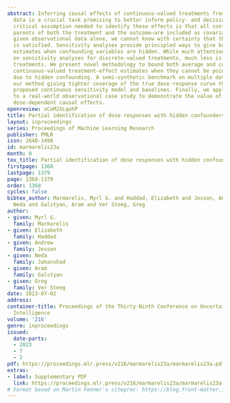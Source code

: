 ```yaml
---
abstract: Inferring causal effects of continuous-valued treatments from observational
  data is a crucial task promising to better inform policy- and decision-makers. A
  critical assumption needed to identify these effects is that all confounding variables—causal
  parents of both the treatment and the outcome—are included as covariates. Unfortunately,
  given observational data alone, we cannot know with certainty that this criterion
  is satisfied. Sensitivity analyses provide principled ways to give bounds on causal
  estimates when confounding variables are hidden. While much attention is focused
  on sensitivity analyses for discrete-valued treatments, much less is paid to continuous-valued
  treatments. We present novel methodology to bound both average and conditional average
  continuous-valued treatment-effect estimates when they cannot be point identified
  due to hidden confounding. A semi-synthetic benchmark on multiple datasets shows
  our method giving tighter coverage of the true dose-response curve than a recently
  proposed continuous sensitivity model and baselines. Finally, we apply our method
  to a real-world observational case study to demonstrate the value of identifying
  dose-dependent causal effects.
openreview: xCoMJXLqohP
title: Partial identification of dose responses with hidden confounders
layout: inproceedings
series: Proceedings of Machine Learning Research
publisher: PMLR
issn: 2640-3498
id: marmarelis23a
month: 0
tex_title: Partial identification of dose responses with hidden confounders
firstpage: 1368
lastpage: 1379
page: 1368-1379
order: 1368
cycles: false
bibtex_author: Marmarelis, Myrl G. and Haddad, Elizabeth and Jesson, Andrew and Jahanshad,
  Neda and Galstyan, Aram and Ver Steeg, Greg
author:
- given: Myrl G.
  family: Marmarelis
- given: Elizabeth
  family: Haddad
- given: Andrew
  family: Jesson
- given: Neda
  family: Jahanshad
- given: Aram
  family: Galstyan
- given: Greg
  family: Ver Steeg
date: 2023-07-02
address:
container-title: Proceedings of the Thirty-Ninth Conference on Uncertainty in Artificial
  Intelligence
volume: '216'
genre: inproceedings
issued:
  date-parts:
  - 2023
  - 7
  - 2
pdf: https://proceedings.mlr.press/v216/marmarelis23a/marmarelis23a.pdf
extras:
- label: Supplementary PDF
  link: https://proceedings.mlr.press/v216/marmarelis23a/marmarelis23a-supp.pdf
# Format based on Martin Fenner's citeproc: https://blog.front-matter.io/posts/citeproc-yaml-for-bibliographies/
---
```

